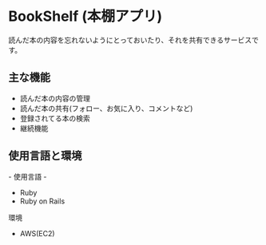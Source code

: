<h1>BookShelf (本棚アプリ)</h1>
<p>読んだ本の内容を忘れないようにとっておいたり、それを共有できるサービスです。</p>

<h2>主な機能</h2>
<ul>
  <li>読んだ本の内容の管理</li>
  <li>読んだ本の共有(フォロー、お気に入り、コメントなど)</li>
  <li>登録されてる本の検索</li>
  <li>継続機能</li>
</ul>

<h2>使用言語と環境</h2>
<p>- 使用言語 -</p>
<ul>
  <li>Ruby</li>
  <li>Ruby on Rails</li>
</ul>

<p>環境</p>
<ul>
  <li>AWS(EC2)</li>
</ul>
